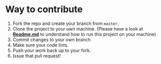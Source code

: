 # Way to contribute

1.  Fork the repo and create your branch from `master`.
2.  Clone the project to your own machine. (Please have a look at  [**Readme.md**](https://github.com/SimformSolutionsPvtLtd/SSCustomEditTextOutLineBorder/blob/master/README.md) to understand how to run this project on your machine)
3.  Commit changes to your own branch
4.  Make sure your code lints.
5.  Push your work back up to your fork.
6.  Issue that pull request!

